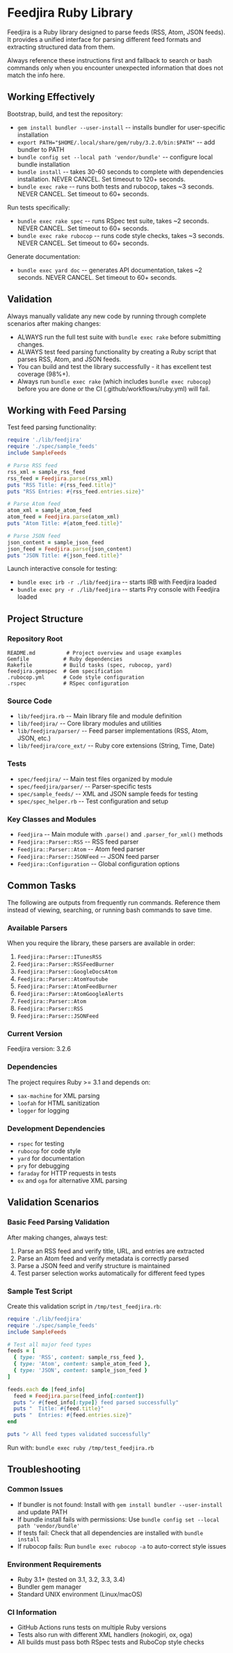 # Feedjira Ruby Library

Feedjira is a Ruby library designed to parse feeds (RSS, Atom, JSON feeds). It provides a unified interface for parsing different feed formats and extracting structured data from them.

Always reference these instructions first and fallback to search or bash commands only when you encounter unexpected information that does not match the info here.

## Working Effectively

Bootstrap, build, and test the repository:

- `gem install bundler --user-install` -- installs bundler for user-specific installation
- `export PATH="$HOME/.local/share/gem/ruby/3.2.0/bin:$PATH"` -- add bundler to PATH
- `bundle config set --local path 'vendor/bundle'` -- configure local bundle installation
- `bundle install` -- takes 30-60 seconds to complete with dependencies installation. NEVER CANCEL. Set timeout to 120+ seconds.
- `bundle exec rake` -- runs both tests and rubocop, takes ~3 seconds. NEVER CANCEL. Set timeout to 60+ seconds.

Run tests specifically:
- `bundle exec rake spec` -- runs RSpec test suite, takes ~2 seconds. NEVER CANCEL. Set timeout to 60+ seconds.
- `bundle exec rake rubocop` -- runs code style checks, takes ~3 seconds. NEVER CANCEL. Set timeout to 60+ seconds.

Generate documentation:
- `bundle exec yard doc` -- generates API documentation, takes ~2 seconds. NEVER CANCEL. Set timeout to 60+ seconds.

## Validation

Always manually validate any new code by running through complete scenarios after making changes:
- ALWAYS run the full test suite with `bundle exec rake` before submitting changes.
- ALWAYS test feed parsing functionality by creating a Ruby script that parses RSS, Atom, and JSON feeds.
- You can build and test the library successfully - it has excellent test coverage (98%+).
- Always run `bundle exec rake` (which includes `bundle exec rubocop`) before you are done or the CI (.github/workflows/ruby.yml) will fail.

## Working with Feed Parsing

Test feed parsing functionality:
```ruby
require './lib/feedjira'
require './spec/sample_feeds'
include SampleFeeds

# Parse RSS feed
rss_xml = sample_rss_feed
rss_feed = Feedjira.parse(rss_xml)
puts "RSS Title: #{rss_feed.title}"
puts "RSS Entries: #{rss_feed.entries.size}"

# Parse Atom feed  
atom_xml = sample_atom_feed
atom_feed = Feedjira.parse(atom_xml)
puts "Atom Title: #{atom_feed.title}"

# Parse JSON feed
json_content = sample_json_feed
json_feed = Feedjira.parse(json_content)
puts "JSON Title: #{json_feed.title}"
```

Launch interactive console for testing:
- `bundle exec irb -r ./lib/feedjira` -- starts IRB with Feedjira loaded
- `bundle exec pry -r ./lib/feedjira` -- starts Pry console with Feedjira loaded

## Project Structure

### Repository Root
```
README.md          # Project overview and usage examples
Gemfile           # Ruby dependencies
Rakefile          # Build tasks (spec, rubocop, yard)
feedjira.gemspec  # Gem specification
.rubocop.yml      # Code style configuration
.rspec            # RSpec configuration
```

### Source Code
- `lib/feedjira.rb` -- Main library file and module definition
- `lib/feedjira/` -- Core library modules and utilities
- `lib/feedjira/parser/` -- Feed parser implementations (RSS, Atom, JSON, etc.)
- `lib/feedjira/core_ext/` -- Ruby core extensions (String, Time, Date)

### Tests
- `spec/feedjira/` -- Main test files organized by module
- `spec/feedjira/parser/` -- Parser-specific tests
- `spec/sample_feeds/` -- XML and JSON sample feeds for testing
- `spec/spec_helper.rb` -- Test configuration and setup

### Key Classes and Modules
- `Feedjira` -- Main module with `.parse()` and `.parser_for_xml()` methods
- `Feedjira::Parser::RSS` -- RSS feed parser
- `Feedjira::Parser::Atom` -- Atom feed parser  
- `Feedjira::Parser::JSONFeed` -- JSON feed parser
- `Feedjira::Configuration` -- Global configuration options

## Common Tasks

The following are outputs from frequently run commands. Reference them instead of viewing, searching, or running bash commands to save time.

### Available Parsers
When you require the library, these parsers are available in order:
1. `Feedjira::Parser::ITunesRSS`
2. `Feedjira::Parser::RSSFeedBurner`
3. `Feedjira::Parser::GoogleDocsAtom`
4. `Feedjira::Parser::AtomYoutube`
5. `Feedjira::Parser::AtomFeedBurner`
6. `Feedjira::Parser::AtomGoogleAlerts`
7. `Feedjira::Parser::Atom`
8. `Feedjira::Parser::RSS`
9. `Feedjira::Parser::JSONFeed`

### Current Version
Feedjira version: 3.2.6

### Dependencies
The project requires Ruby >= 3.1 and depends on:
- `sax-machine` for XML parsing
- `loofah` for HTML sanitization
- `logger` for logging

### Development Dependencies
- `rspec` for testing
- `rubocop` for code style
- `yard` for documentation
- `pry` for debugging
- `faraday` for HTTP requests in tests
- `ox` and `oga` for alternative XML parsing

## Validation Scenarios

### Basic Feed Parsing Validation
After making changes, always test:
1. Parse an RSS feed and verify title, URL, and entries are extracted
2. Parse an Atom feed and verify metadata is correctly parsed
3. Parse a JSON feed and verify structure is maintained
4. Test parser selection works automatically for different feed types

### Sample Test Script
Create this validation script in `/tmp/test_feedjira.rb`:
```ruby
require './lib/feedjira'
require './spec/sample_feeds'
include SampleFeeds

# Test all major feed types
feeds = [
  { type: 'RSS', content: sample_rss_feed },
  { type: 'Atom', content: sample_atom_feed },
  { type: 'JSON', content: sample_json_feed }
]

feeds.each do |feed_info|
  feed = Feedjira.parse(feed_info[:content])
  puts "✓ #{feed_info[:type]} feed parsed successfully"
  puts "  Title: #{feed.title}"
  puts "  Entries: #{feed.entries.size}"
end

puts "✓ All feed types validated successfully"
```

Run with: `bundle exec ruby /tmp/test_feedjira.rb`

## Troubleshooting

### Common Issues
- If bundler is not found: Install with `gem install bundler --user-install` and update PATH
- If bundle install fails with permissions: Use `bundle config set --local path 'vendor/bundle'`
- If tests fail: Check that all dependencies are installed with `bundle install`
- If rubocop fails: Run `bundle exec rubocop -a` to auto-correct style issues

### Environment Requirements
- Ruby 3.1+ (tested on 3.1, 3.2, 3.3, 3.4)
- Bundler gem manager
- Standard UNIX environment (Linux/macOS)

### CI Information
- GitHub Actions runs tests on multiple Ruby versions
- Tests also run with different XML handlers (nokogiri, ox, oga)
- All builds must pass both RSpec tests and RuboCop style checks
